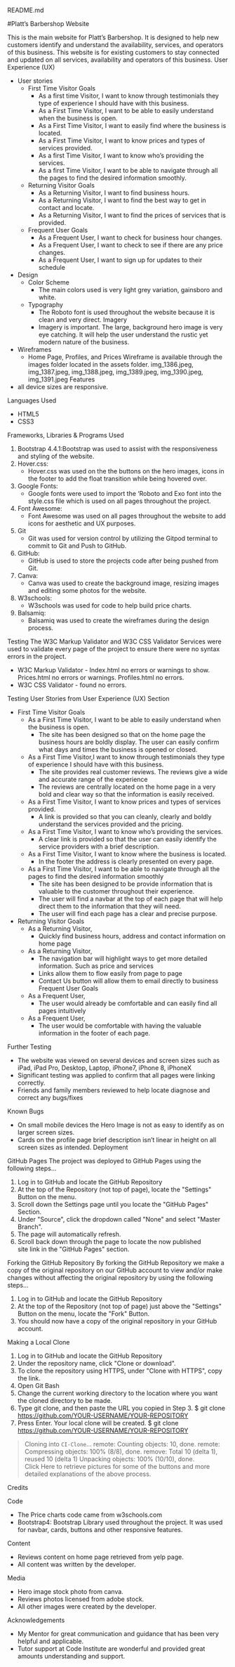  README.md

#Platt’s Barbershop Website

This is the main website for Platt’s Barbershop. It is designed to help new customers identify and understand the availability, services, and operators of this business. This website is for existing customers to stay connected and updated on all services, availability and operators of this business.
User Experience (UX)
* User stories
    * First Time Visitor Goals
        * As a first time Visitor, I want to know through testimonials they type of  experience I should have with this business.
        * As a First Time Visitor, I want to be able to easily understand when the business is open.
        * As a First Time Visitor, I want to easily find where the business is located.
        * As a First Time Visitor, I want to know prices and types of services provided.
        * As a first Time Visitor,   I want to know who’s providing the services.
        * As a first Time Visitor, I want to be able to navigate through all the pages to find the desired information smoothly.
    * Returning Visitor Goals
        * As a Returning Visitor, I want to find business hours.
        * As a Returning Visitor, I want to find the best way to get in contact and locate.
        * As a Returning Visitor, I want to find the prices of services that is provided.
    * Frequent User Goals
        * As a Frequent User, I want to check for business hour changes.
        * As a Frequent User, I want to check to see if there are any price changes.
        * As a Frequent User, I want to sign up for updates to their schedule
* Design
    * Color Scheme
        * The main colors used is very light grey variation, gainsboro  and white.
    * Typography
        * The Roboto font is used throughout the website because it is clean and very direct.
    Imagery
        * Imagery is important. The large, background hero image is very eye catching. It  will help the user understand the rustic yet modern nature of the business. 
* Wireframes
    * Home Page, Profiles, and Prices Wireframe is available through the images folder located in the assets folder.
    img_1386.jpeg, img_1387.jpeg, img_1388.jpeg, img_1389.jpeg, img_1390.jpeg, img_1391.jpeg 
Features
* all device sizes are responsive.

Languages Used
* HTML5
* CSS3

Frameworks, Libraries & Programs Used
1. Bootstrap 4.4.1:Bootstrap was used to assist with the responsiveness and styling of the website. 
2. Hover.css:
    * Hover.css was used on the the buttons on the hero images,  icons in the footer to add the float transition while being hovered over. 
3. Google Fonts:
    * Google fonts were used to import the ‘Roboto and Exo font into the style.css file which is used on all pages throughout the project.
4. Font Awesome:
    * Font Awesome was used on all pages throughout the website to add icons for aesthetic and UX purposes.
5. Git
    * Git was used for version control by utilizing the Gitpod terminal to commit to Git and Push to GitHub.
6. GitHub:
    * GitHub is used to store the projects code after being pushed from Git.
7. Canva:
    * Canva was used to create the background image, resizing images and editing some photos for the website.
8. W3schools:
    * W3schools was used for code to help build price charts.
9. Balsamiq:
    * Balsamiq was used to create the wireframes during the design process.

Testing
The W3C Markup Validator and W3C CSS Validator Services were used to validate every page of the project to ensure there were no syntax errors in the project.
* W3C Markup Validator - Index.html no errors or warnings to show. Prices.html no errors or warnings.  Profiles.html  no errors.
* W3C CSS Validator - found no errors.

Testing User Stories from User Experience (UX) Section
* First Time Visitor Goals
    * As a First Time Visitor, I want to be able to easily understand when the business is open.
        * The site has been designed so that on the home page the business hours are boldly display. The user can easily confirm what days and times the business is opened or closed.
    * As a First Time Visitor,I want to know through testimonials they type of  experience I should have with this business.
        * The site provides real customer reviews. The reviews give a wide and accurate range of the experience 
        * The reviews are centrally located on the home page in a very bold and clear way so that the information is easily received.
    * As a First Time Visitor, I want to know prices and types of services provided.
        * A link is provided so that you can cleanly, clearly and boldly understand the services provided and the pricing.
    * As a First Time Visitor,  I want to know who’s providing the services.
        * A clear link is provided so that the user can easily identify the service providers with a brief description.
    * As a First Time Visitor,   I want to know where the business is located.
        * In the footer the address is clearly presented on every page.
    * As a First Time Visitor, I want to be able to navigate through all the pages to find the desired information smoothly
        * The site has been designed to be provide information that is valuable to the customer throughout their experience.
        * The user will find a navbar at the top of each page that will help direct them to the information that they will need.
        * The user will find each page has a clear and precise purpose.
* Returning Visitor Goals
    * As a Returning Visitor, 
        * Quickly find business hours, address and contact information on home page
    * As a Returning Visitor, 
        * The navigation bar  will highlight ways to get more detailed information. Such as price and services
        * Links allow them to flow easily from page to page
        * Contact Us button will allow them to email directly to business
Frequent User Goals
    * As a Frequent User, 
        * The user would already be comfortable and can easily find all pages intuitively
    * As a Frequent User, 
        * The user would be comfortable with having the valuable information in the footer of each page.

Further Testing
* The website was viewed on several devices and screen sizes such as iPad, iPad Pro, Desktop, Laptop, iPhone7, iPhone 8, iPhoneX
* Significant testing was applied to confirm that all pages were linking correctly.
* Friends and family members reviewed to help locate diagnose and correct any bugs/fixes

Known Bugs
* On small mobile devices the Hero Image is not as easy to identify as on larger screen sizes.
* Cards on the profile page brief description isn’t linear in height on all screen sizes as intended.
Deployment


GitHub Pages
The project was deployed to GitHub Pages using the following steps...
1. Log in to GitHub and locate the GitHub Repository
2. At the top of the Repository (not top of page), locate the "Settings" Button on the menu.
3. Scroll down the Settings page until you locate the "GitHub Pages" Section.
4. Under "Source", click the dropdown called "None" and select "Master Branch".
5. The page will automatically refresh.
6. Scroll back down through the page to locate the now published site link in the "GitHub Pages" section.

Forking the GitHub Repository
By forking the GitHub Repository we make a copy of the original repository on our GitHub account to view and/or make changes without affecting the original repository by using the following steps...
1. Log in to GitHub and locate the GitHub Repository
2. At the top of the Repository (not top of page) just above the "Settings" Button on the menu, locate the "Fork" Button.
3. You should now have a copy of the original repository in your GitHub account.

Making a Local Clone
1. Log in to GitHub and locate the GitHub Repository
2. Under the repository name, click "Clone or download".
3. To clone the repository using HTTPS, under "Clone with HTTPS", copy the link.
4. Open Git Bash
5. Change the current working directory to the location where you want the cloned directory to be made.
6. Type git clone, and then paste the URL you copied in Step 3.
$ git clone https://github.com/YOUR-USERNAME/YOUR-REPOSITORY
7. Press Enter. Your local clone will be created.
$ git clone https://github.com/YOUR-USERNAME/YOUR-REPOSITORY
> Cloning into `CI-Clone`...
> remote: Counting objects: 10, done.
> remote: Compressing objects: 100% (8/8), done.
> remove: Total 10 (delta 1), reused 10 (delta 1)
> Unpacking objects: 100% (10/10), done.
Click Here to retrieve pictures for some of the buttons and more detailed explanations of the above process.

Credits

Code
* The Price charts code came from w3schools.com
* Bootstrap4: Bootstrap Library used throughout the project.  It was used for navbar, cards, buttons and other responsive features.

Content
* Reviews content on home page retrieved from yelp page.
* All content was written by the developer.

Media
* Hero image stock photo from canva. 
* Reviews photos licensed from adobe stock.
* All other images were created by the developer.

Acknowledgements
* My Mentor for great communication and guidance that has been very helpful and applicable.
* Tutor support at Code Institute are wonderful and provided great amounts understanding  and support.
